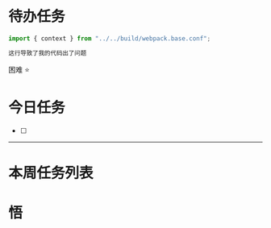 # 待办任务
~~~js
import { context } from "../../build/webpack.base.conf";

这行导致了我的代码出了问题
~~~

困难
⭐

# 今日任务
- [ ] 




------
# 本周任务列表



# 悟